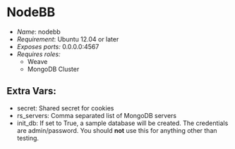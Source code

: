 # NodeBB

* *Name*: nodebb
* *Requirement*: Ubuntu 12.04 or later
* *Exposes ports:* 0.0.0.0:4567
* *Requires roles:*
  * Weave
  * MongoDB Cluster

## Extra Vars:

* secret: Shared secret for cookies
* rs_servers: Comma separated list of MongoDB servers
* init_db: If set to True, a sample database will be created. The credentials are admin/password. You should **not** use this for anything other than testing.
